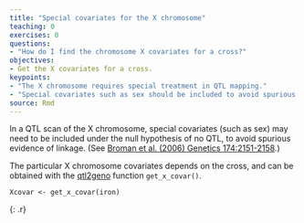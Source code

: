 ```yaml
---
title: "Special covariates for the X chromosome"
teaching: 0
exercises: 0
questions:
- "How do I find the chromosome X covariates for a cross?"
objectives:
- Get the X covariates for a cross.
keypoints:
- "The X chromosome requires special treatment in QTL mapping."
- "Special covariates such as sex should be included to avoid spurious evidence of linkage."
source: Rmd
---
```




In a QTL scan of the X chromosome, special covariates (such as sex) may need to be included under the null hypothesis of no QTL, to avoid spurious evidence of linkage. (See [Broman et al. (2006) Genetics 174:2151-2158](http://www.genetics.org/content/174/4/2151.long).)

The particular X chromosome covariates depends on the cross, and can be obtained with the [qtl2geno](https://github.com/rqtl/qtl2geno)
function `get_x_covar()`.


~~~
Xcovar <- get_x_covar(iron)
~~~
{: .r}
